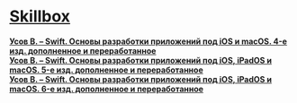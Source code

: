 # [Skillbox](https://go.acstat.com/3ced01680e2ae408 "Skillbox")

**[Усов В. – Swift. Основы разработки приложений под iOS и macOS. 4-е изд. дополненное и переработанное]()**<br>
**[Усов В. – Swift. Основы разработки приложений под iOS, iPadOS и macOS. 5-е изд. дополненное и переработанное](https://www.piter.com/collection/A31624/product/swift-osnovy-razrabotki-prilozheniy-pod-ios-ipados-i-macos-5-e-izd-dopolnennoe-i-pererabotannoe)**<br>
**[Усов В. – Swift. Основы разработки приложений под iOS, iPadOS и macOS. 6-е изд. дополненное и переработанное](https://www.piter.com/product/swift-osnovy-razrabotki-prilozheniy-pod-ios-ipados-i-macos-6-e-izd-dopolnennoe-i-pererabotannoe)**
